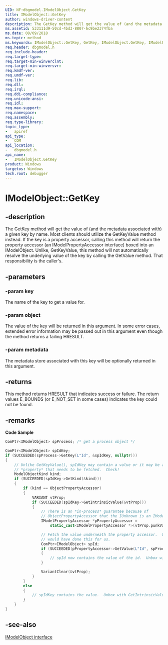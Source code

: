 ```yaml
---
UID: NF:dbgmodel.IModelObject.GetKey
title: IModelObject::GetKey
author: windows-driver-content
description: The GetKey method will get the value of (and the metadata associated with) a given key by name.
ms.assetid: 533111d9-50cd-4bd3-8807-6c9be2374fba
ms.date: 08/09/2018
ms.topic: method
ms.keywords: IModelObject::GetKey, GetKey, IModelObject.GetKey, IModelObject::GetKey, IModelObject.GetKey
req.header: dbgmodel.h
req.include-header:
req.target-type:
req.target-min-winverclnt:
req.target-min-winversvr:
req.kmdf-ver:
req.umdf-ver:
req.lib:
req.dll:
req.irql: 
req.ddi-compliance:
req.unicode-ansi:
req.idl:
req.max-support:
req.namespace:
req.assembly:
req.type-library: 
topic_type: 
-	apiref
api_type: 
-	COM
api_location: 
-	dbgmodel.h
api_name: 
-	IModelObject.GetKey
product: Windows
targetos: Windows
tech.root: debugger
---
```


# IModelObject::GetKey


## -description

The GetKey method will get the value of (and the metadata associated with) a given key by name. Most clients should utilize the GetKeyValue method instead. If the key is a property accessor, calling this method will return the property accessor (an IModelPropertyAccessor interface) boxed into an IModelObject. Unlike, GetKeyValue, this method will not automatically resolve the underlying value of the key by calling the GetValue method. That responsibility is the caller's. 

## -parameters

### -param key
The name of the key to get a value for.

### -param object
The value of the key will be returned in this argument. In some error cases, extended error information may be passed out in this argument even though the method returns a failing HRESULT.

### -param metadata
The metadata store associated with this key will be optionally returned in this argument.

## -returns
This method returns HRESULT that indicates success or failure.  The return values E_BOUNDS (or E_NOT_SET in some cases) indicates the key could not be found.

## -remarks


**Code Sample**

```cpp
ComPtr<IModelObject> spProcess; /* get a process object */

ComPtr<IModelObject> spIdKey;
if (SUCCEEDED(spProcess->GetKey(L"Id", &spIdKey, nullptr)))
{
    // Unlike GetKeyValue(), spIdKey may contain a value or it may be a 
    // *property* that needs to be fetched.  Check!
    ModelObjectKind kind;
    if (SUCCEEDED(spIdKey->GetKind(&kind)))
    {
        if (kind == ObjectPropertyAccessor)
        {
            VARIANT vtProp; 
            if (SUCCEEDED(spIdKey->GetIntrinsicValue(&vtProp)))
            {
                // There is an *in-process* guarantee because of 
                // ObjectPropertyAccessor that the IUnknown is an IModelPropertyAccessor
                IModelPropertyAccessor *pPropertyAccessor = 
                    static_cast<IModelPropertyAccessor *>(vtProp.punkVal);

                // Fetch the value underneath the property accessor.  GetKeyValue 
                // would have done this for us.
                ComPtr<IModelObject> spId;
                if (SUCCEEDED(pPropertyAccessor->GetValue(L"Id", spProcess.Get(), &spId)))
                {
                    // spId now contains the value of the id.  Unbox with GetIntrinsicValueAs.
                }

                VariantClear(&vtProp);
            }
        }
        else
        {
            // spIdKey contains the value.  Unbox with GetIntrinsicValueAs.
        }
    }
}
```

## -see-also

[IModelObject interface](nn-dbgmodel-imodelobject.md)
